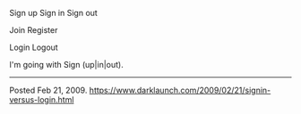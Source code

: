 Sign up
Sign in
Sign out

Join
Register

Login
Logout

I'm going with Sign (up|in|out).

---


Posted Feb 21, 2009.
https://www.darklaunch.com/2009/02/21/signin-versus-login.html